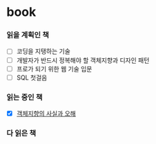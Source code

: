 # book
### 읽을 계획인 책
- [ ] 코딩을 지탱하는 기술
- [ ] 개발자가 반드시 정복해야 할 객체지향과 디자인 패턴
- [ ] 프로가 되기 위한 웹 기술 입문
- [ ] SQL 첫걸음

### 읽는 중인 책
- [x] [객체지향의 사실과 오해](https://github.com/pjy1368/book/tree/main/%EA%B0%9D%EC%B2%B4%EC%A7%80%ED%96%A5%EC%9D%98%20%EC%82%AC%EC%8B%A4%EA%B3%BC%20%EC%98%A4%ED%95%B4)

### 다 읽은 책
